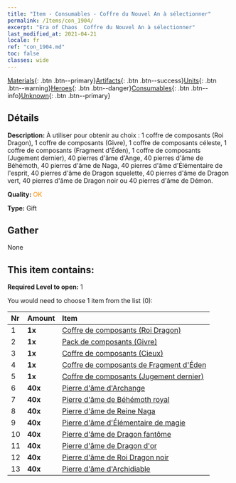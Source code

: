 ```yaml
---
title: "Item - Consumables - Coffre du Nouvel An à sélectionner"
permalink: /Items/con_1904/
excerpt: "Era of Chaos  Coffre du Nouvel An à sélectionner"
last_modified_at: 2021-04-21
locale: fr
ref: "con_1904.md"
toc: false
classes: wide
---
```

 [Materials](/fr/Items/){: .btn .btn--primary}[Artifacts](/fr/Items/Artifacts/){: .btn .btn--success}[Units](/fr/Items/Units/){: .btn .btn--warning}[Heroes](/fr/Items/Heroes/){: .btn .btn--danger}[Consumables](/fr/Items/Consumables/){: .btn .btn--info}[Unknown](/fr/Items/Unknown/){: .btn .btn--primary}

## Détails
 **Description:** À utiliser pour obtenir au choix : 1 coffre de composants (Roi Dragon), 1 coffre de composants (Givre), 1 coffre de composants céleste, 1 coffre de composants (Fragment d'Éden), 1 coffre de composants (Jugement dernier), 40 pierres d'âme d'Ange, 40 pierres d'âme de Béhémoth, 40 pierres d'âme de Naga, 40 pierres d'âme d'Élémentaire de l'esprit, 40 pierres d'âme de Dragon squelette, 40 pierres d'âme de Dragon vert, 40 pierres d'âme de Dragon noir ou 40 pierres d'âme de Démon.

 **Quality:** <span style="color: #FF8C00">OK</span>

 **Type:** Gift

## Gather

  None

## This item contains:

 **Required Level to open:** 1

 You would need to choose 1 item from the list (0):

  | Nr | Amount |     Item    |
  |:---|:-------|:------------|
  | 1 |  **1x** | [Coffre de composants (Roi Dragon)](/fr/Items/con_1348/) |  | 
  | 2 |  **1x** | [Pack de composants (Givre)](/fr/Items/con_1352/) |  | 
  | 3 |  **1x** | [Coffre de composants (Cieux)](/fr/Items/con_1354/) |  | 
  | 4 |  **1x** | [Coffre de composants de Fragment d'Éden](/fr/Items/con_1864/) |  | 
  | 5 |  **1x** | [Coffre de composants (Jugement dernier)](/fr/Items/con_1360/) |  | 
  | 6 |  **40x** | [Pierre d'âme d'Archange](/fr/Items/unt_288/) |  | 
  | 7 |  **40x** | [Pierre d'âme de Béhémoth royal](/fr/Items/unt_311/) |  | 
  | 8 |  **40x** | [Pierre d'âme de Reine Naga](/fr/Items/unt_325/) |  | 
  | 9 |  **40x** | [Pierre d'âme d'Élémentaire de magie](/fr/Items/unt_347/) |  | 
  | 10 |  **40x** | [Pierre d'âme de Dragon fantôme](/fr/Items/unt_303/) |  | 
  | 11 |  **40x** | [Pierre d'âme de Dragon d'or](/fr/Items/unt_295/) |  | 
  | 12 |  **40x** | [Pierre d'âme de Roi Dragon noir](/fr/Items/unt_334/) |  | 
  | 13 |  **40x** | [Pierre d'âme d'Archidiable](/fr/Items/unt_318/) |  | 
